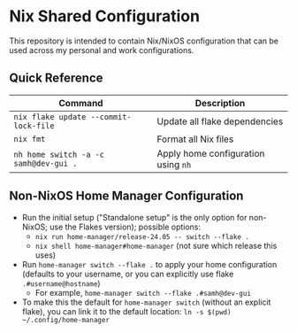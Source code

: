 # Nix Shared Configuration

This repository is intended to contain Nix/NixOS configuration that can be
used across my personal and work configurations.

## Quick Reference
| Command | Description |
| --- | --- |
| `nix flake update --commit-lock-file` | Update all flake dependencies |
| `nix fmt` | Format all Nix files |
| `nh home switch -a -c samh@dev-gui .` | Apply home configuration using `nh` |

## Non-NixOS Home Manager Configuration
- Run the initial setup ("Standalone setup" is the only option for non-NixOS;
  use the Flakes version); possible options:
  - `nix run home-manager/release-24.05 -- switch --flake .`
  - `nix shell home-manager#home-manager` (not sure which release this uses)
- Run `home-manager switch --flake .` to apply your home
  configuration (defaults to your username, or you can explicitly use flake
  `.#username@hostname`)
  - For example, `home-manager switch --flake .#samh@dev-gui`
- To make this the default for `home-manager switch` (without an explicit flake),
  you can link it to the default location: `ln -s $(pwd) ~/.config/home-manager`

